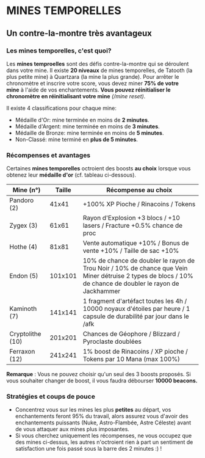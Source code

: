 # MINES TEMPORELLES
## Un contre-la-montre très avantageux

### **Les mines temporelles, c'est quoi?**

Les **mines temproelles** sont des défis contre-la-montre qui se déroulent dans votre mine. Il existe **20 niveaux** de mines temporelles, de Tatooth (la plus petite mine) à Quartzara (la mine la plus grande). Pour arrêter le chronomètre et inscrire votre score, vous devez miner **75% de votre  
mine** à l'aide de vos enchantements. **Vous pouvez réinitialiser le chronomètre en réinitialisant votre mine** *(/mine reset)*.

Il existe 4  classifications pour chaque mine:
- Médaille  d'Or: mine terminée en moins de **2 minutes**.
- Médaille d'Argent: mine terminée en moins de **3 minutes**.
- Médaille de Bronze: mine terminée en moins de **5 minutes**.
- Non-Classé: mine terminé en **plus de 5 minutes**.

### **Récompenses et avantages**

Certaines **mines temporelles** octroient des boosts **au choix** lorsque vous obtenez leur **médaille d'or** (cf. tableau ci-dessous).

| Mine (n°)          | Taille       | Récompense au choix |
| ------------------ | ------------ | ------------------- |
| Pandoro (2)        |    41x41     | +100% XP Pioche / Rinacoins / Tokens |
| Zygex (3)          |    61x61     | Rayon d'Explosion +3 blocs / +10 lasers / Fracture +0.5% chance de proc |
| Hothe (4)          |    81x81     | Vente automatique +10% / Bonus de vente +10% / Taille de sac +10% |
| Endon (5)          |   101x101    | 10% de chance de doubler le rayon de Trou Noir / 10% de chance que Vein Miner détruise 2 types de blocs / 10% de chance de doubler le rayon de Jackhammer |
| Kaminoth (7)       |   141x141    | 1 fragment d'artéfact toutes les 4h / 10000 noyaux d'étoiles par heure / 1 capsule de durabilité par jour dans le /afk |
| Cryptolithe (10)   |   201x201    | Chances de Géophore / Blizzard / Pyroclaste doublées |
| Ferraxon (12)      |   241x241    | 1% boost de Rinacoins / XP pioche / Tokens par 10 Mana (max 100%) |

**Remarque** : Vous ne pouvez choisir qu'un seul des 3 boosts proposés. Si vous souhaiter changer de boost, il vous faudra débourser **10000 beacons.**

### Stratégies et coups de pouce

- Concentrez vous sur les mines les plus **petites** au départ, vos enchantements feront 95% du travail, alors assurez vous d'avoir des enchantements puissants (Nuke, Astro-Flambée, Astre Céleste) avant de vous attaquer aux mines plus imposantes.
- Si vous cherchez uniquement les récompenses, ne vous occupez que des mines ci-dessus, les autres n'octroient rien à part un sentiment de satisfaction une fois passé sous la barre des 2 minutes :) !
